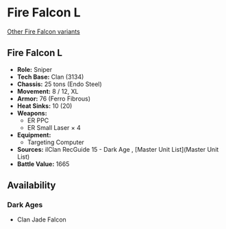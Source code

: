 # Fire Falcon L 

[Other Fire Falcon variants](../fire_falcon.md) 

## Fire Falcon L 

- **Role:** Sniper 
- **Tech Base:** Clan (3134) 
- **Chassis:** 25 tons (Endo Steel) 
- **Movement:** 8 / 12, XL 
- **Armor:** 76 (Ferro Fibrous) 
- **Heat Sinks:** 10 (20) 
- **Weapons:** 
  - ER PPC 
  - ER Small Laser × 4 
- **Equipment:** 
  - Targeting Computer 
- **Sources:** ilClan RecGuide 15 - Dark Age , [Master Unit List](Master Unit List) 
- **Battle Value:** 1665 

## Availability 

### Dark Ages 

- Clan Jade Falcon 

